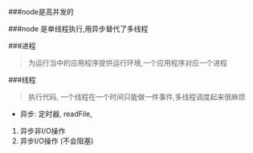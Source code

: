 ###node是高并发的

###node 是单线程执行,用异步替代了多线程

###进程
> 为运行当中的应用程序提供运行环境,一个应用程序对应一个进程

###线程
> 执行代码, 一个线程在一个时间只能做一件事件,多线程调度起来很麻烦

* 异步: 定时器, readFile, 
1. 异步非I/O操作
2. 异步I/O操作 (不会阻塞)